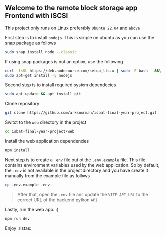 
Welcome to the remote block storage app Frontend with iSCSI
------

This project only runs on Linux preferably `Ubuntu 22.04` and `above`

First step is to install `nodejs`. This is simple on ubuntu as you can use the snap package as follows
```bash
sudo snap install node --classic
```

If using snap packages is not an option, use the following
```bash
curl -fsSL https://deb.nodesource.com/setup_lts.x | sudo -E bash - &&\
sudo apt-get install -y nodejs
```

Second step is to install required system dependecies
```bash
sudo apt update && apt install git
```
Clone repository
```bash
git clone https://github.com/arksnorman/isbat-final-year-project.git
```

Switct to the `web` directory in the project

```bash
cd isbat-final-year-project/web
```

Install the web application dependencies
```bash
npm install
```

Next step is to create a `.env` file out of the `.env.example` file. This file contains environment variables used by the web application. So by default, the `.env` is not available in the project directory and you have create it manually from the example file as follows
```bash
cp .env.example .env
```

> After that, open the  `.env` file and update the `VITE_API_URL` to the correct URL of the backend python `API`

Lastly, run the web app. :)

```bash
npm run dev
```

Enjoy :ristas:


